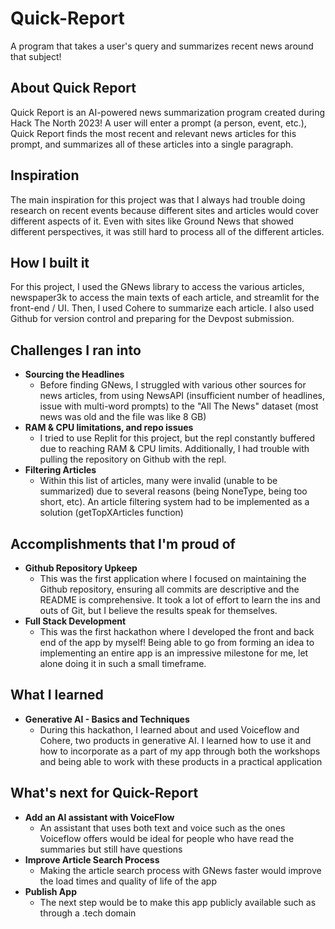 # Quick-Report
A program that takes a user's query and summarizes recent news around that subject!

## About Quick Report
Quick Report is an AI-powered news summarization program created during Hack The North 2023! A user will enter a prompt (a person, event, etc.), Quick Report finds the most recent and relevant news articles for this prompt, and summarizes all of these articles into a single paragraph.

## Inspiration
The main inspiration for this project was that I always had trouble doing research on recent events because different sites and articles would cover different aspects of it. Even with sites like Ground News that showed different perspectives, it was still hard to process all of the different articles.

## How I built it
For this project, I used the GNews library to access the various articles, newspaper3k to access the main texts of each article, and streamlit for the front-end / UI. Then, I used Cohere to summarize each article. I also used Github for version control and preparing for the Devpost submission.

## Challenges I ran into
- **Sourcing the Headlines**
    - Before finding GNews, I struggled with various other sources for news articles, from using NewsAPI (insufficient number of headlines, issue with multi-word prompts) to the "All The News" dataset (most news was old and the file was like 8 GB)
- **RAM & CPU limitations, and repo issues**
    - I tried to use Replit for this project, but the repl constantly buffered due to reaching RAM & CPU limits. Additionally, I had trouble with pulling the repository on Github with the repl.
- **Filtering Articles**
    - Within this list of articles, many were invalid (unable to be summarized) due to several reasons (being NoneType, being too short, etc). An article filtering system had to be implemented as a solution (getTopXArticles function)

## Accomplishments that I'm proud of
- **Github Repository Upkeep**
    - This was the first application where I focused on maintaining the Github repository, ensuring all commits are descriptive and the README is comprehensive. It took a lot of effort to learn the ins and outs of Git, but I believe the results speak for themselves.
- **Full Stack Development**
    - This was the first hackathon where I developed the front and back end of the app by myself! Being able to go from forming an idea to implementing an entire app is an impressive milestone for me, let alone doing it in such a small timeframe.

## What I learned
- **Generative AI - Basics and Techniques**
    - During this hackathon, I learned about and used Voiceflow and Cohere, two products in generative AI. I learned how to use it and how to incorporate as a part of my app through both the workshops and being able to work with these products in a practical application


## What's next for Quick-Report 
- **Add an AI assistant with VoiceFlow**
    - An assistant that uses both text and voice such as the ones Voiceflow offers would be ideal for people who have read the summaries but still have questions
- **Improve Article Search Process**
    - Making the article search process with GNews faster would improve the load times and quality of life of the app
- **Publish App**
    - The next step would be to make this app publicly available such as through a .tech domain  